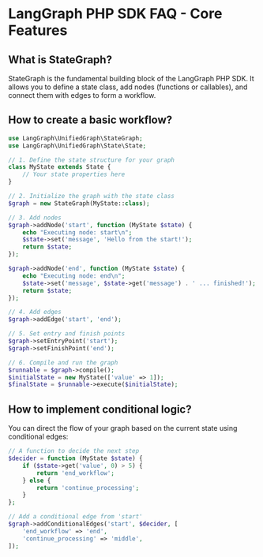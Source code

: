 # LangGraph PHP SDK FAQ - Core Features

## What is StateGraph?
StateGraph is the fundamental building block of the LangGraph PHP SDK. It allows you to define a state class, add nodes (functions or callables), and connect them with edges to form a workflow.

## How to create a basic workflow?
```php
use LangGraph\UnifiedGraph\StateGraph;
use LangGraph\UnifiedGraph\State\State;

// 1. Define the state structure for your graph
class MyState extends State {
    // Your state properties here
}

// 2. Initialize the graph with the state class
$graph = new StateGraph(MyState::class);

// 3. Add nodes
$graph->addNode('start', function (MyState $state) {
    echo "Executing node: start\n";
    $state->set('message', 'Hello from the start!');
    return $state;
});

$graph->addNode('end', function (MyState $state) {
    echo "Executing node: end\n";
    $state->set('message', $state->get('message') . ' ... finished!');
    return $state;
});

// 4. Add edges
$graph->addEdge('start', 'end');

// 5. Set entry and finish points
$graph->setEntryPoint('start');
$graph->setFinishPoint('end');

// 6. Compile and run the graph
$runnable = $graph->compile();
$initialState = new MyState(['value' => 1]);
$finalState = $runnable->execute($initialState);
```

## How to implement conditional logic?
You can direct the flow of your graph based on the current state using conditional edges:

```php
// A function to decide the next step
$decider = function (MyState $state) {
    if ($state->get('value', 0) > 5) {
        return 'end_workflow';
    } else {
        return 'continue_processing';
    }
};

// Add a conditional edge from 'start'
$graph->addConditionalEdges('start', $decider, [
    'end_workflow' => 'end',
    'continue_processing' => 'middle',
]);
```